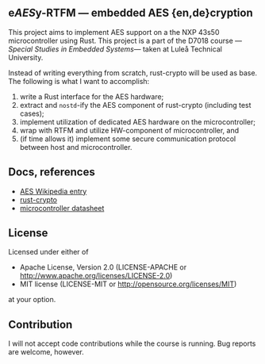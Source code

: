 e*AES*y-RTFM — embedded AES {en,de}cryption
---
This project aims to implement AES support on a the NXP 43s50 microcontroller using Rust.
This project is a part of the D7018 course — *Special Studies in Embedded Systems*— taken at Luleå Technical University.

Instead of writing everything from scratch, rust-crypto will be used as base.
The following is what I want to accomplish:
1. write a Rust interface for the AES hardware;
2. extract and `nostd`-ify the AES component of rust-crypto (including test cases);
3. implement utilization of dedicated AES hardware on the microcontroller;
4. wrap with RTFM and utilize HW-component of microcontroller, and
5. (if time allows it) implement some secure communication protocol between host and microcontroller.

Docs, references
---
* [AES Wikipedia entry](https://en.wikipedia.org/wiki/Advanced_Encryption_Standard)
* [rust-crypto](https://github.com/DaGenix/rust-crypto/tree/master/src)
* [microcontroller datasheet](https://www.nxp.com/docs/en/data-sheet/LPC43S50_30_20.pdf)

License
---
Licensed under either of
* Apache License, Version 2.0 (LICENSE-APACHE or http://www.apache.org/licenses/LICENSE-2.0)
* MIT license (LICENSE-MIT or http://opensource.org/licenses/MIT)

at your option.

Contribution
---
I will not accept code contributions while the course is running. Bug reports are welcome, however.
